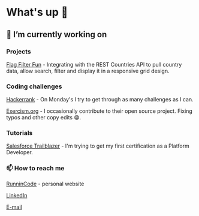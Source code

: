 # What's up 👋

## 💪 I’m currently working on
### Projects
[Flag Filter Fun](https://github.com/scottmcook/flag-filter-fun) - Integrating with the REST Countries API to pull country data, allow search, filter and display it in a responsive grid design.

### Coding challenges
[Hackerrank](https://www.hackerrank.com/ScottMCook) - On Monday's I try to get through as many challenges as I can.

[Exercism.org](https://exercism.org/profiles/itsmescottiec) - I occasionally contribute to their open source project. Fixing typos and other copy edits 😁.

### Tutorials 
[Salesforce Trailblazer](https://www.salesforce.com/trailblazer/scottmcook) - I'm trying to get my first certification as a Platform Developer.

### 📫 How to reach me
[RunninCode](https://runnincode.com/) - personal website

[LinkedIn](https://www.linkedin.com/in/scott-cook/)

[E-mail](mailto:scott.madison.cook@gmail.com)



